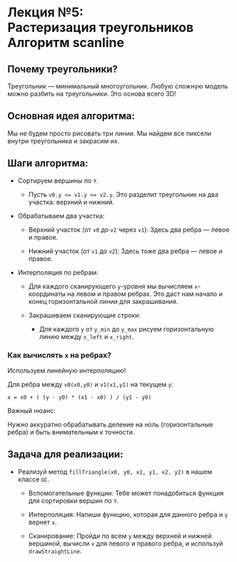 
<!--- file: triangle rasterization --->

# Лекция №5:<br>Растеризация треугольников<br>Алгоритм scanline

## Почему треугольники?

Треугольник — минимальный многоугольник. Любую сложную модель можно разбить на треугольники. Это основа всего 3D!

## Основная идея алгоритма:

Мы не будем просто рисовать три линии. Мы найдем все пиксели внутри треугольника и закрасим их.

## Шаги алгоритма:

* Сортируем вершины по `Y`.

  * Пусть `v0.y <= v1.y <= v2.y`. Это разделит треугольник на два участка: верхний и нижний.

* Обрабатываем два участка:

  * Верхний участок (от `v0` до `v2` через `v1`): Здесь два ребра — левое и правое.

  * Нижний участок (от `v1` до `v2`): Здесь тоже два ребра — левое и правое.

* Интерполяция по ребрам:

  * Для каждого сканирующего `y`-уровня мы вычисляем `x`-координаты на левом и правом ребрах. Это даст нам начало и конец горизонтальной линии для закрашивания.

  * Закрашиваем сканирующие строки:
    * Для каждого `y` от `y_min` до `y_max` рисуем горизонтальную линию между `x_left` и `x_right`.

### Как вычислять `x` на ребрах?

Используем линейную интерполяцию!

Для ребра между `v0(x0,y0)` и `v1(x1,y1)` на текущем `y`:

`x = x0 + ( (y - y0) * (x1 - x0) ) / (y1 - y0)`

Важный нюанс:

Нужно аккуратно обрабатывать деление на ноль (горизонтальные ребра) и быть внимательным к точности.


## Задача для реализации:

* Реализуй метод `fillTriangle(x0, y0, x1, y1, x2, y2)` в нашем классе `GC`.

  * Вспомогательные функции: Тебе может понадобиться функция для сортировки вершин по `Y`.

  * Интерполяция: Напиши функцию, которая для данного ребра и `y` вернет `x`.

  * Сканирование: Пройди по всем `y` между верхней и нижней вершиной, вычисли `x` для левого и правого ребра, и используй `drawStraightLine`.
